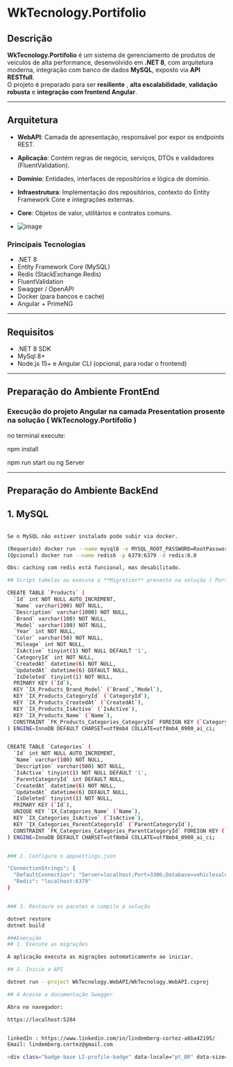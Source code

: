 # WkTecnology.Portifolio

## Descrição

**WkTecnology.Portifolio** é um sistema de gerenciamento de produtos de veículos de alta performance, desenvolvido em **.NET 8**, com arquitetura moderna, integração com banco de dados **MySQL**, exposto via **API RESTfull**.  
O projeto é preparado para ser **resiliente** , **alta escalabilidade**, **validação robusta** e **integração com frontend Angular**.

---

## Arquitetura

- **WebAPI**: Camada de apresentação, responsável por expor os endpoints REST.
- **Aplicação**: Contém regras de negócio, serviços, DTOs e validadores (FluentValidation).
- **Domínio**: Entidades, interfaces de repositórios e lógica de domínio.
- **Infraestrutura**: Implementação dos repositórios, contexto do Entity Framework Core e integrações externas.
- **Core**: Objetos de valor, utilitários e contratos comuns.

- ![image](https://github.com/user-attachments/assets/3330cee1-e451-4b9d-9ce2-15065361d1d0)


### Principais Tecnologias

- .NET 8  
- Entity Framework Core (MySQL)  
- Redis (StackExchange.Redis)  
- FluentValidation  
- Swagger / OpenAPI  
- Docker (para bancos e cache)
- Angular + PrimeNG

---

## Requisitos

- .NET 8 SDK  
-  MySql 8+ 
- Node.js 15+ e Angular CLI (opcional, para rodar o frontend)


---

## Preparação do Ambiente FrontEnd

### Execução do projeto Angular na camada Presentation prosente na solução ( WkTecnology.Portifolio )

no terminal execute:

npm install

npm run start ou ng Server

---

## Preparação do Ambiente BackEnd

## 1. MySQL 

```bash

Se o MySQL não estiver instalado pode subir via docker.

(Requerido) docker run --name mysql8 -e MYSQL_ROOT_PASSWORD=RootPassword123 -e MYSQL_DATABASE=vehiclesalesdb -p 3306:3306 -d mysql:8.0
(Opcional) docker run --name redis6 -p 6379:6379 -d redis:6.0

Obs: caching com redis está funcional, mas desabilitado.

## Script tabelas ou execute a **Migration** presente na solução ( Portifolio.Infraestrutura )

CREATE TABLE `Products` (
  `Id` int NOT NULL AUTO_INCREMENT,
  `Name` varchar(200) NOT NULL,
  `Description` varchar(1000) NOT NULL,
  `Brand` varchar(100) NOT NULL,
  `Model` varchar(100) NOT NULL,
  `Year` int NOT NULL,
  `Color` varchar(50) NOT NULL,
  `Mileage` int NOT NULL,
  `IsActive` tinyint(1) NOT NULL DEFAULT '1',
  `CategoryId` int NOT NULL,
  `CreatedAt` datetime(6) NOT NULL,
  `UpdatedAt` datetime(6) DEFAULT NULL,
  `IsDeleted` tinyint(1) NOT NULL,
  PRIMARY KEY (`Id`),
  KEY `IX_Products_Brand_Model` (`Brand`,`Model`),
  KEY `IX_Products_CategoryId` (`CategoryId`),
  KEY `IX_Products_CreatedAt` (`CreatedAt`),
  KEY `IX_Products_IsActive` (`IsActive`),
  KEY `IX_Products_Name` (`Name`),
  CONSTRAINT `FK_Products_Categories_CategoryId` FOREIGN KEY (`CategoryId`) REFERENCES `Categories` (`Id`) ON DELETE RESTRICT
) ENGINE=InnoDB DEFAULT CHARSET=utf8mb4 COLLATE=utf8mb4_0900_ai_ci;


CREATE TABLE `Categories` (
  `Id` int NOT NULL AUTO_INCREMENT,
  `Name` varchar(100) NOT NULL,
  `Description` varchar(500) NOT NULL,
  `IsActive` tinyint(1) NOT NULL DEFAULT '1',
  `ParentCategoryId` int DEFAULT NULL,
  `CreatedAt` datetime(6) NOT NULL,
  `UpdatedAt` datetime(6) DEFAULT NULL,
  `IsDeleted` tinyint(1) NOT NULL,
  PRIMARY KEY (`Id`),
  UNIQUE KEY `IX_Categories_Name` (`Name`),
  KEY `IX_Categories_IsActive` (`IsActive`),
  KEY `IX_Categories_ParentCategoryId` (`ParentCategoryId`),
  CONSTRAINT `FK_Categories_Categories_ParentCategoryId` FOREIGN KEY (`ParentCategoryId`) REFERENCES `Categories` (`Id`) ON DELETE RESTRICT
) ENGINE=InnoDB DEFAULT CHARSET=utf8mb4 COLLATE=utf8mb4_0900_ai_ci;


### 2. Configure o appsettings.json

"ConnectionStrings": {
  "DefaultConnection": "Server=localhost;Port=3306;Database=vehiclesalesdb;User=root;Password=RootPassword123;",
  "Redis": "localhost:6379"
}


### 3. Restaure os pacotes e compile a solução

dotnet restore
dotnet build

###Execução
## 1. Execute as migrações

A aplicação executa as migrações automaticamente ao iniciar.

## 2. Inicie a API

dotnet run --project WkTecnology.WebAPI/WkTecnology.WebAPI.csproj

## 4 Acesse a documentação Swagger

Abra no navegador:

https://localhost:5284


linkedIn : https://www.linkedin.com/in/lindemberg-cortez-a6ba42195/
Email: lindemberg.cortez@gmail.com

<div class="badge-base LI-profile-badge" data-locale="pt_BR" data-size="medium" data-theme="light" data-type="VERTICAL" data-vanity="lindemberg-cortez-a6ba42195" data-version="v1"><a class="badge-base__link LI-simple-link" href="https://br.linkedin.com/in/lindemberg-cortez-a6ba42195?trk=profile-badge">Lindemberg Cortez</a></div>
              
